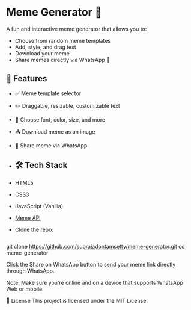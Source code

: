 # Meme Generator 🎉

A fun and interactive meme generator that allows you to:
- Choose from random meme templates
- Add, style, and drag text
- Download your meme
- Share memes directly via WhatsApp 📲

## 🌟 Features

- ✅ Meme template selector
- ✏️ Draggable, resizable, customizable text
- 🎨 Choose font, color, size, and more
- 📥 Download meme as an image
- 🔗 Share meme via WhatsApp

- ## 🛠️ Tech Stack

- HTML5
- CSS3
- JavaScript (Vanilla)
- [Meme API](https://api.imgflip.com/get_memes)

-  Clone the repo:
   ```bash
git clone https://github.com/suprajadontamsetty/meme-generator.git
 cd meme-generator



 Click the Share on WhatsApp button to send your meme link directly through WhatsApp.

Note: Make sure you're online and on a device that supports WhatsApp Web or mobile.


📄 License
This project is licensed under the MIT License.
